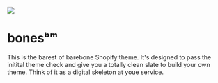 ![](https://raw.githubusercontent.com/jonas-koerber/ai_images/main/bones/main.png?token=GHSAT0AAAAAACPSPPIEI6Z3BYSCYASY4YWKZPUK63Q)

# bonesᵇᵐ
This is the barest of barebone Shopify theme. It's designed to pass the initital theme check and give you a totally clean slate to build your own theme.  Think of it as a digital skeleton at youe service.
